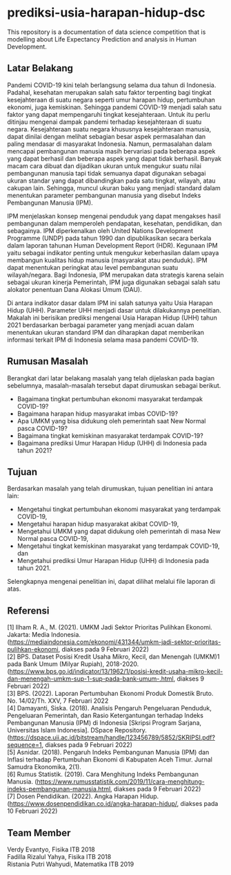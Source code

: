 # prediksi-usia-harapan-hidup-dsc
This repository is a documentation of data science competition that is modelling about Life Expectancy Prediction and analysis in Human Development.  

## Latar Belakang  
Pandemi COVID-19 kini telah berlangsung selama dua tahun di Indonesia. Padahal, kesehatan merupakan salah satu faktor terpenting bagi tingkat kesejahteraan di suatu negara seperti umur harapan hidup, pertumbuhan ekonomi, juga kemiskinan. Sehingga pandemi COVID-19 menjadi salah satu faktor yang dapat mempengaruhi tingkat kesejahteraan. Untuk itu perlu ditinjau mengenai dampak pandemi terhadap kesejahteraan di suatu negara. Kesejahteraan suatu negara khususnya kesejahteraan manusia, dapat dinilai dengan melihat sebagian besar aspek permasalahan dan paling mendasar di masyarakat Indonesia. Namun, permasalahan dalam mencapai pembangunan manusia masih bervariasi pada beberapa aspek yang dapat berhasil dan beberapa aspek yang dapat tidak berhasil. Banyak macam cara dibuat dan dijadikan ukuran untuk mengukur suatu nilai pembangunan manusia tapi tidak semuanya dapat digunakan sebagai ukuran standar yang dapat dibandingkan pada satu tingkat, wilayah, atau cakupan lain. Sehingga, muncul ukuran baku yang menjadi standard dalam menentukan parameter pembangunan manusia yang disebut Indeks Pembangunan Manusia (IPM).  

IPM menjelaskan konsep mengenai penduduk yang dapat mengakses hasil pembangunan dalam memperoleh pendapatan, kesehatan, pendidikan, dan sebagainya. IPM diperkenalkan oleh United Nations Development Programme (UNDP) pada tahun 1990 dan dipublikasikan secara berkala dalam laporan tahunan Human Development Report (HDR). Kegunaan IPM yaitu sebagai indikator penting untuk mengukur keberhasilan dalam upaya membangun kualitas hidup manusia (masyarakat atau penduduk). IPM dapat menentukan peringkat atau level pembangunan suatu wilayah/negara. Bagi Indonesia, IPM merupakan data strategis karena selain sebagai ukuran kinerja Pemerintah, IPM juga digunakan sebagai salah satu alokator penentuan Dana Alokasi Umum (DAU).  
 
Di antara indikator dasar dalam IPM ini salah satunya yaitu Usia Harapan Hidup (UHH). Parameter UHH menjadi dasar untuk dilakukannya penelitian. Makalah ini berisikan prediksi mengenai Usia Harapan Hidup (UHH) tahun 2021 berdasarkan berbagai parameter yang menjadi acuan dalam menentukan ukuran standard IPM dan diharapkan dapat memberikan informasi terkait IPM di Indonesia selama masa pandemi COVID-19.  

## Rumusan Masalah  
Berangkat dari latar belakang masalah yang telah dijelaskan pada bagian sebelumnya, masalah-masalah tersebut dapat dirumuskan sebagai berikut. 
- Bagaimana tingkat pertumbuhan ekonomi masyarakat terdampak COVID-19?  
- Bagaimana harapan hidup masyarakat imbas COVID-19?  
- Apa UMKM yang bisa didukung oleh pemerintah saat New Normal pasca COVID-19?  
- Bagaimana tingkat kemiskinan masyarakat terdampak COVID-19?  
- Bagaimana prediksi Umur Harapan Hidup (UHH) di Indonesia pada tahun 2021?  

## Tujuan  
Berdasarkan masalah yang telah dirumuskan, tujuan penelitian ini antara lain:  
- Mengetahui tingkat pertumbuhan ekonomi masyarakat yang terdampak COVID-19,  
- Mengetahui harapan hidup masyarakat akibat COVID-19,  
- Mengetahui UMKM yang dapat didukung oleh pemerintah di masa New Normal pasca COVID-19,  
- Mengetahui tingkat kemiskinan masyarakat yang terdampak COVID-19, dan  
- Mengetahui prediksi Umur Harapan Hidup (UHH) di Indonesia pada tahun 2021.  

Selengkapnya mengenai penelitian ini, dapat dilihat melalui file laporan di atas.

## Referensi  
[1] Ilham R. A., M. (2021). UMKM Jadi Sektor Prioritas Pulihkan Ekonomi. Jakarta: Media Indonesia. (https://mediaindonesia.com/ekonomi/431344/umkm-jadi-sektor-prioritas-pulihkan-ekonomi, diakses pada 9 Februari 2022)  
[2] BPS. Dataset Posisi Kredit Usaha Mikro, Kecil, dan Menengah (UMKM)1 pada Bank Umum (Milyar Rupiah), 2018-2020. (https://www.bps.go.id/indicator/13/1962/1/posisi-kredit-usaha-mikro-kecil-dan-menengah-umkm-sup-1-sup-pada-bank-umum-.html, diakses 9 Februari 2022)  
[3] BPS. (2022). Laporan Pertumbuhan Ekonomi Produk Domestik Bruto. No. 14/02/Th. XXV, 7 Februari 2022  
[4] Damayanti, Siska. (2018). Analisis Pengaruh Pengeluaran Penduduk, Pengeluaran Pemerintah, dan Rasio Ketergantungan terhadap Indeks Pembangunan Manusia (IPM) di Indonesia [Skripsi Program Sarjana, Universitas Islam Indonesia]. DSpace Repository.
(https://dspace.uii.ac.id/bitstream/handle/123456789/5852/SKRIPSI.pdf?sequence=1, diakses pada 9 Februari 2022)  
[5] Asnidar. (2018). Pengaruh Indeks Pembangunan Manusia (IPM) dan Inflasi terhadap Pertumbuhan Ekonomi di Kabupaten Aceh Timur. Jurnal Samudra Ekonomika, 2(1).  
[6] Rumus Statistik. (2019). Cara Menghitung Indeks Pembangunan Manusia.
(https://www.rumusstatistik.com/2019/11/cara-menghitung-indeks-pembangunan-manusia.html, diakses pada 9 Februari 2022)  
[7] Dosen Pendidikan. (2022). Angka Harapan Hidup. (https://www.dosenpendidikan.co.id/angka-harapan-hidup/, diakses pada 10 Februari 2022) 

## Team Member  
Verdy Evantyo, Fisika ITB 2018  
Fadilla Rizalul Yahya, Fisika ITB 2018  
Ristania Putri Wahyudi, Matematika ITB 2019
